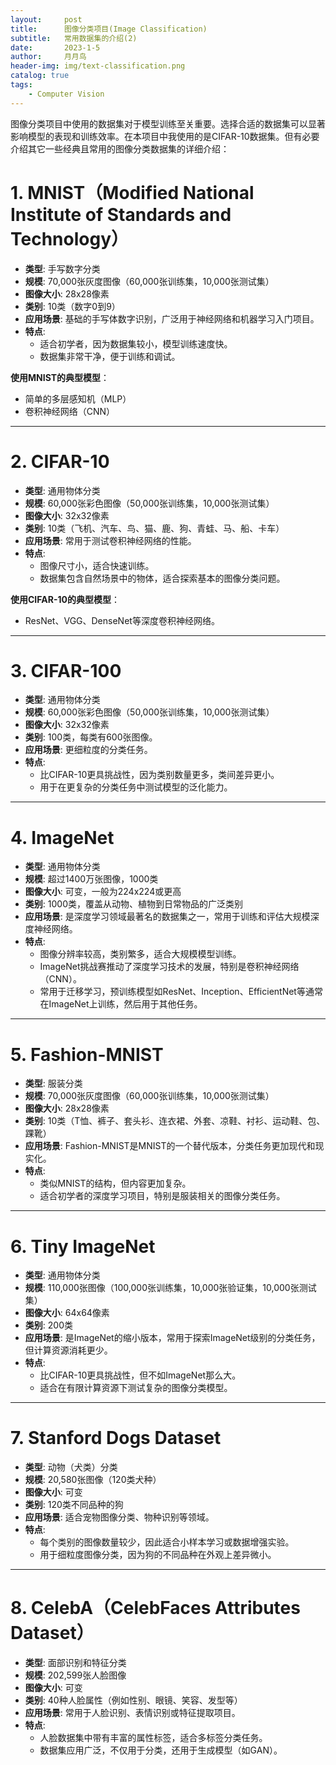 ```yaml
---
layout:     post
title:      图像分类项目(Image Classification)
subtitle:   常用数据集的介绍(2)
date:       2023-1-5
author:     月月鸟
header-img: img/text-classification.png
catalog: true
tags:
    - Computer Vision
---
```


图像分类项目中使用的数据集对于模型训练至关重要。选择合适的数据集可以显著影响模型的表现和训练效率。在本项目中我使用的是CIFAR-10数据集。但有必要介绍其它一些经典且常用的图像分类数据集的详细介绍：

# 1. **MNIST（Modified National Institute of Standards and Technology）**
- **类型**: 手写数字分类
- **规模**: 70,000张灰度图像（60,000张训练集，10,000张测试集）
- **图像大小**: 28x28像素
- **类别**: 10类（数字0到9）
- **应用场景**: 基础的手写体数字识别，广泛用于神经网络和机器学习入门项目。
- **特点**:
  - 适合初学者，因为数据集较小，模型训练速度快。
  - 数据集非常干净，便于训练和调试。

**使用MNIST的典型模型**：
- 简单的多层感知机（MLP）
- 卷积神经网络（CNN）

---

# 2. **CIFAR-10**
- **类型**: 通用物体分类
- **规模**: 60,000张彩色图像（50,000张训练集，10,000张测试集）
- **图像大小**: 32x32像素
- **类别**: 10类（飞机、汽车、鸟、猫、鹿、狗、青蛙、马、船、卡车）
- **应用场景**: 常用于测试卷积神经网络的性能。
- **特点**:
  - 图像尺寸小，适合快速训练。
  - 数据集包含自然场景中的物体，适合探索基本的图像分类问题。

**使用CIFAR-10的典型模型**：
- ResNet、VGG、DenseNet等深度卷积神经网络。

---

# 3. **CIFAR-100**
- **类型**: 通用物体分类
- **规模**: 60,000张彩色图像（50,000张训练集，10,000张测试集）
- **图像大小**: 32x32像素
- **类别**: 100类，每类有600张图像。
- **应用场景**: 更细粒度的分类任务。
- **特点**:
  - 比CIFAR-10更具挑战性，因为类别数量更多，类间差异更小。
  - 用于在更复杂的分类任务中测试模型的泛化能力。

---

# 4. **ImageNet**
- **类型**: 通用物体分类
- **规模**: 超过1400万张图像，1000类
- **图像大小**: 可变，一般为224x224或更高
- **类别**: 1000类，覆盖从动物、植物到日常物品的广泛类别
- **应用场景**: 是深度学习领域最著名的数据集之一，常用于训练和评估大规模深度神经网络。
- **特点**:
  - 图像分辨率较高，类别繁多，适合大规模模型训练。
  - ImageNet挑战赛推动了深度学习技术的发展，特别是卷积神经网络（CNN）。
  - 常用于迁移学习，预训练模型如ResNet、Inception、EfficientNet等通常在ImageNet上训练，然后用于其他任务。

---

# 5. **Fashion-MNIST**
- **类型**: 服装分类
- **规模**: 70,000张灰度图像（60,000张训练集，10,000张测试集）
- **图像大小**: 28x28像素
- **类别**: 10类（T恤、裤子、套头衫、连衣裙、外套、凉鞋、衬衫、运动鞋、包、踝靴）
- **应用场景**: Fashion-MNIST是MNIST的一个替代版本，分类任务更加现代和现实化。
- **特点**:
  - 类似MNIST的结构，但内容更加复杂。
  - 适合初学者的深度学习项目，特别是服装相关的图像分类任务。

---

# 6. **Tiny ImageNet**
- **类型**: 通用物体分类
- **规模**: 110,000张图像（100,000张训练集，10,000张验证集，10,000张测试集）
- **图像大小**: 64x64像素
- **类别**: 200类
- **应用场景**: 是ImageNet的缩小版本，常用于探索ImageNet级别的分类任务，但计算资源消耗更少。
- **特点**:
  - 比CIFAR-10更具挑战性，但不如ImageNet那么大。
  - 适合在有限计算资源下测试复杂的图像分类模型。

---

# 7. **Stanford Dogs Dataset**
- **类型**: 动物（犬类）分类
- **规模**: 20,580张图像（120类犬种）
- **图像大小**: 可变
- **类别**: 120类不同品种的狗
- **应用场景**: 适合宠物图像分类、物种识别等领域。
- **特点**:
  - 每个类别的图像数量较少，因此适合小样本学习或数据增强实验。
  - 用于细粒度图像分类，因为狗的不同品种在外观上差异微小。

---

# 8. **CelebA（CelebFaces Attributes Dataset）**
- **类型**: 面部识别和特征分类
- **规模**: 202,599张人脸图像
- **图像大小**: 可变
- **类别**: 40种人脸属性（例如性别、眼镜、笑容、发型等）
- **应用场景**: 常用于人脸识别、表情识别或特征提取项目。
- **特点**:
  - 人脸数据集中带有丰富的属性标签，适合多标签分类任务。
  - 数据集应用广泛，不仅用于分类，还用于生成模型（如GAN）。